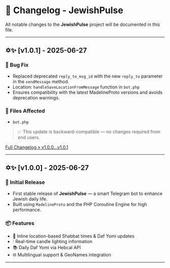 
# 📜 Changelog - JewishPulse

All notable changes to the **JewishPulse** project will be documented in this file.

---

## ✡️✨ [v1.0.1] - 2025-06-27

### 🐞 Bug Fix
- Replaced deprecated `reply_to_msg_id` with the new `reply_to` parameter in the `sendMessage` method.
- Location: `handleSaveLocationFromMessage` function in `bot.php`
- Ensures compatibility with the latest MadelineProto versions and avoids deprecation warnings.

### 🔧 Files Affected
- `bot.php`

> ✅ This update is backward-compatible — no changes required from end users.

[Full Changelog » v1.0.0...v1.0.1](https://github.com/WizardLoop/JewishPulse/compare/v1.0.0...v1.0.1)

---

## ✡️✨ [v1.0.0] - 2025-06-27

### 🚀 Initial Release
- First stable release of **JewishPulse** — a smart Telegram bot to enhance Jewish daily life.
- Built using `MadelineProto` and the PHP Coroutine Engine for high performance.

### 📦 Features
- 📍 Inline location-based Shabbat times & Daf Yomi updates
- 🕯 Real-time candle lighting information
- 📚 Daily Daf Yomi via Hebcal API
- 🌐 Multilingual support & GeoNames integration

---
